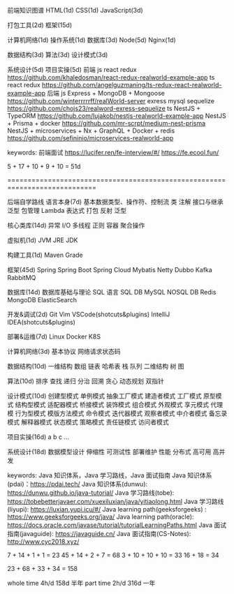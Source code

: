 前端知识图谱
HTML(1d)
CSS(1d)
JavaScript(3d)

打包工具(2d)
框架(15d)

计算机网络(1d)
操作系统(1d)
数据库(3d)
Node(5d)
Nginx(1d)

数据结构(3d)
算法(3d)
设计模式(3d)

系统设计(5d)
项目实操(5d)
    前端
        js
            react redux  https://github.com/khaledosman/react-redux-realworld-example-app
        ts
            react redux  https://github.com/angelguzmaning/ts-redux-react-realworld-example-app
    后端
        js
            Express + MongoDB + Mongoose  https://github.com/winterrrrrff/realWorld-server
            exress mysql sequelize  https://github.com/chojs23/realword-exress-sequelize
        ts
            NestJS + TypeORM  https://github.com/lujakob/nestjs-realworld-example-app
            NestJS + Prisma + docker  https://github.com/mr-scrpt/medium-nest-prisma
            NestJS + microservices + Nx + GraphQL + Docker + redis https://github.com/sefininio/microservices-realworld-app

keywords: 前端面试
    https://lucifer.ren/fe-interview/#/
    https://fe.ecool.fun/

5 + 17 + 10 + 9 + 10 = 51d

============================================================================

后端自学路线
语言本身(7d)
  基本数据类型、操作符、控制流
  类
  注解
  接口与继承
  泛型
  包管理
  Lambda 表达式
  打包
  反射
  泛型

核心类库(14d)
  异常
  I/O
  多线程
  正则
  容器
  聚合操作

虚拟机(1d)
  JVM JRE JDK

构建工具(1d)
  Maven
  Grade

框架(45d)
  Spring
  Spring Boot
  Spring Cloud
  Mybatis
  Netty
  Dubbo
  Kafka
  RabbitMQ

数据库(14d)
  数据库基础与理论
  SQL 语言
  SQL DB
    MySQL
  NOSQL DB
    Redis
    MongoDB
    ElasticSearch

开发&调试(2d)
  Git
  Vim
  VSCode(shotcuts&plugins)
  IntelliJ IDEA(shotcuts&plugins)

部署&运维(7d)
  Linux
  Docker
  K8S
  
计算机网络(3d)
  基本协议
  网络请求状态码

数据结构(10d)
  一维结构
    数组
    链表
    哈希表
    栈
    队列
  二维结构
    树
    图

算法(10d)
  排序
  查找
  递归
  分治
  回溯
  贪心
  动态规划
  双指针

设计模式(10d)
  创建型模式
    单例模式
    抽象工厂模式
    建造者模式
    工厂模式
    原型模式
  结构型模式
    适配器模式
    桥接模式
    装饰模式
    组合模式
    外观模式
    享元模式
    代理模
  行为型模式
    模版方法模式
    命令模式
    迭代器模式
    观察者模式
    中介者模式
    备忘录模式
    解释器模式
    状态模式
    策略模式
    责任链模式
    访问者模式

项目实操(16d)
  a
  b
  c
  ...

系统设计(18d)
  数据模型设计
  伸缩性
  可测试性
  部署维护
  性能
    分布式
    高可用
    高并发

keywords: Java 知识体系，Java 学习路线，Java 面试指南
  Java 知识体系(pdai)：https://pdai.tech/
  Java 知识体系(dunwu): https://dunwu.github.io/java-tutorial/
  Java 学习路线(tobe): https://tobebetterjavaer.com/xuexiluxian/java/yitiaolong.html
  Java 学习路线(liyupi): https://luxian.yupi.icu/#/
  Java learning path(geeksforgeeks) : https://www.geeksforgeeks.org/java/
  Java learning path(oracle): https://docs.oracle.com/javase/tutorial/tutorialLearningPaths.html
  Java 面试指南(javaguide): https://javaguide.cn/
  Java 面试指南(CS-Notes): http://www.cyc2018.xyz/

7 + 14 + 1 + 1   = 23
45 + 14 + 2 + 7  = 68
3 + 10 + 10 + 10 = 33
16 + 18          = 34

23 + 68 + 33 + 34 = 158

whole time 4h/d 158d  半年
part time  2h/d 316d  一年
